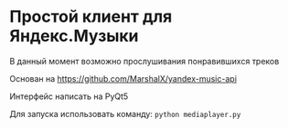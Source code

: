 # Простой клиент для Яндекс.Музыки

В данный момент возможно прослушивания понравившихся треков

Основан на https://github.com/MarshalX/yandex-music-api

Интерфейс написать на PyQt5

Для запуска использовать команду: `python mediaplayer.py`
